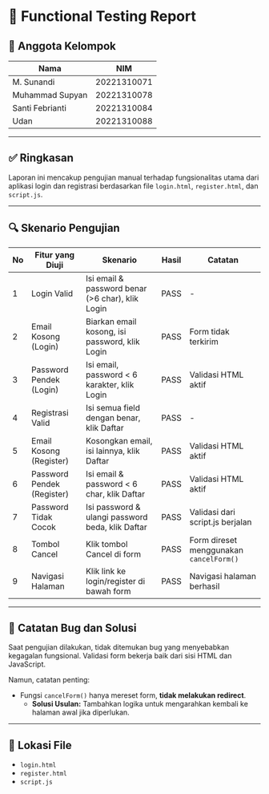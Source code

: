 # 📄 Functional Testing Report

## 👥 Anggota Kelompok
| Nama | NIM |
|------|-----|
| M. Sunandi | 20221310071 |
| Muhammad Supyan | 20221310078 |
| Santi Febrianti | 20221310084 |
| Udan | 20221310088 |

---

## ✅ Ringkasan
Laporan ini mencakup pengujian manual terhadap fungsionalitas utama dari aplikasi login dan registrasi berdasarkan file `login.html`, `register.html`, dan `script.js`.

---

## 🔍 Skenario Pengujian

| No | Fitur yang Diuji | Skenario | Hasil | Catatan |
|----|-------------------|----------|-------|---------|
| 1  | Login Valid       | Isi email & password benar (>6 char), klik Login | PASS | - |
| 2  | Email Kosong (Login) | Biarkan email kosong, isi password, klik Login | PASS | Form tidak terkirim |
| 3  | Password Pendek (Login) | Isi email, password < 6 karakter, klik Login | PASS | Validasi HTML aktif |
| 4  | Registrasi Valid  | Isi semua field dengan benar, klik Daftar | PASS | - |
| 5  | Email Kosong (Register) | Kosongkan email, isi lainnya, klik Daftar | PASS | Validasi HTML aktif |
| 6  | Password Pendek (Register) | Isi email & password < 6 char, klik Daftar | PASS | Validasi HTML aktif |
| 7  | Password Tidak Cocok | Isi password & ulangi password beda, klik Daftar | PASS | Validasi dari script.js berjalan |
| 8  | Tombol Cancel     | Klik tombol Cancel di form | PASS | Form direset menggunakan `cancelForm()` |
| 9  | Navigasi Halaman | Klik link ke login/register di bawah form | PASS | Navigasi halaman berhasil |

---

## 🐞 Catatan Bug dan Solusi

Saat pengujian dilakukan, tidak ditemukan bug yang menyebabkan kegagalan fungsional. Validasi form bekerja baik dari sisi HTML dan JavaScript. 

Namun, catatan penting:
- Fungsi `cancelForm()` hanya mereset form, **tidak melakukan redirect**.
  - **Solusi Usulan:** Tambahkan logika untuk mengarahkan kembali ke halaman awal jika diperlukan.

---

## 📁 Lokasi File
- `login.html`
- `register.html`
- `script.js`
